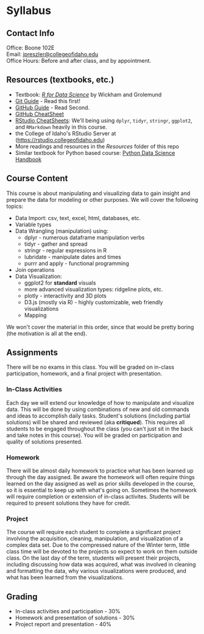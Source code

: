 # Syllabus

## Contact Info
Office: Boone 102E<br>
Email: jpreszler@collegeofidaho.edu <br>
Office Hours: Before and after class, and by appointment.

## Resources (textbooks, etc.)
 * Textbook: [*R for Data Science*](https://r4ds.had.co.nz/) by Wickham and Grolemund
 * [Git Guide](http://rogerdudler.github.io/git-guide/) - Read this first!
 * [GitHub Guide](https://guides.github.com/introduction/git-handbook/) - Read Second.
 * [GitHub CheatSheet](https://education.github.com/git-cheat-sheet-education.pdf)
 * [RStudio CheatSheets](https://www.rstudio.com/resources/cheatsheets/): We'll being using `dplyr`, `tidyr`, `stringr`, `ggplot2`, and `RMarkdown` heavily in this course.
 * the College of Idaho's RStudio Server at (https://rstudio.collegeofidaho.edu)
 * More readings and resources in the *Resources* folder of this repo
 * Similar textbook for Python based course: [Python Data Science Handbook](https://jakevdp.github.io/PythonDataScienceHandbook/)

## Course Content
This course is about manipulating and visualizing data to gain insight and prepare the data for modeling or other purposes. We will cover the following topics:
* Data Import: csv, text, excel, html, databases, etc.
* Variable types
* Data Wrangling (manipulation) using:
  * dplyr - numerous dataframe manipulation verbs
  * tidyr - gather and spread
  * stringr - regular expressions in R
  * lubridate - manipulate dates and times
  * purrr and apply - functional programming
* Join operations
* Data Visualization:
  * ggplot2 for **standard** visuals
  * more advanced visualization types: ridgeline plots, etc.
  * plotly - interactivity and 3D plots
  * D3.js (mostly via R) - highly customizable, web friendly visualizations
  * Mapping

We won't cover the material in this order, since that would be pretty boring (the motivation is all at the end).

## Assignments
There will be no exams in this class. You will be graded on in-class participation, homework, and a final project with presentation.

### In-Class Activities
Each day we will extend our knowledge of how to manipulate and visualize data. This will be done by using combinations of new and old commands and ideas to accomplish daily tasks. Student's solutions (including partial solutions) will be shared and reviewed (aka **critiqued**). This requires all students to be engaged throughout the class (you can't just sit in the back and take notes in this course). You will be graded on participation and quality of solutions presented.

### Homework
There will be almost daily homework to practice what has been learned up through the day assigned. Be aware the homework will often require things learned on the day assigned as well as prior skills developed in the course, so it is essential to keep up with what's going on. Sometimes the homework will require completion or extension of in-class activites. Students will be required to present solutions they have for credit.

### Project
The course will require each student to complete a significant project involving the acquisition, cleaning, manipulation, and visualization of a complex data set. Due to the compressed nature of the Winter term, little class time will be devoted to the projects so expect to work on them outside class. On the last day of the term, students will present their projects, including discussing how data was acquired, what was involved in cleaning and formatting the data, why various visualizations were produced, and what has been learned from the visualizations.

## Grading
* In-class activities and participation - 30%
* Homework and presentation of solutions - 30%
* Project report and presentation - 40%
